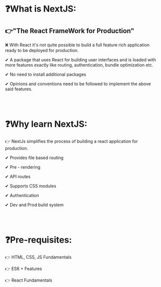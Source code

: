 # ❓**What is NextJS:**

## 👉"The React FrameWork for Production"

❌ With React it's not quite possible to build a full feature rich application ready to be deployed for production.

✔ A package that uses React for building user interfaces and is loaded with more features exactly like routing, authentication, bundle optimization etc.

✔ No need to install additional packages

✔ Opinions and conventions need to be followed to implement the above said features.

<br>
<br>

# ❓**Why learn NextJS:**

👉 NextJs simplifies the process of building a react application for production.

✔ Provides file based routing

✔ Pre - rendering

✔ API routes

✔ Supports CSS modules

✔ Authentication

✔ Dev and Prod build system

<br>
<br>

# ❓**Pre-requisites:**

👉 HTML, CSS, JS Fundamentals

👉 ES6 + Features

👉 React Fundamentals
